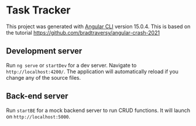 # Task Tracker

This project was generated with [Angular CLI](https://github.com/angular/angular-cli) version 15.0.4.  This is based on the tutorial https://github.com/bradtraversy/angular-crash-2021

## Development server

Run `ng serve` or `startDev` for a dev server. Navigate to `http://localhost:4200/`. The application will automatically reload if you change any of the source files.

## Back-end server

Run `startBE` for a mock backend server to run CRUD functions.  It will launch on `http://localhost:5000`.